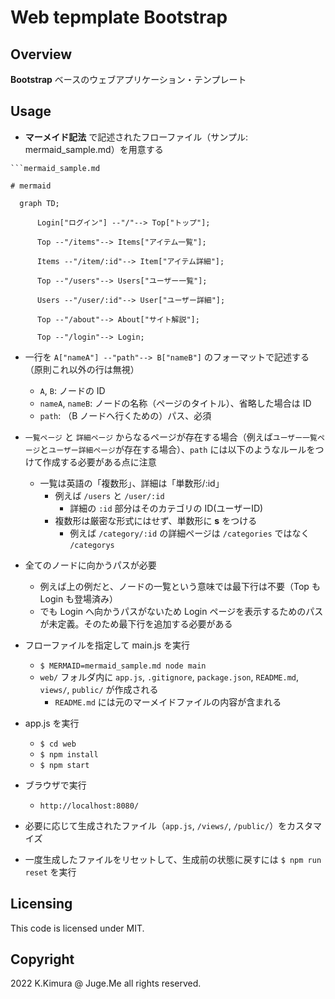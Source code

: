 # Web tepmplate Bootstrap


## Overview

**Bootstrap** ベースのウェブアプリケーション・テンプレート


## Usage

- **マーメイド記法** で記述されたフローファイル（サンプル: mermaid_sample.md）を用意する

```
```mermaid_sample.md

# mermaid

  graph TD;

      Login["ログイン"] --"/"--> Top["トップ"];
      
      Top --"/items"--> Items["アイテム一覧"];

      Items --"/item/:id"--> Item["アイテム詳細"];

      Top --"/users"--> Users["ユーザー一覧"];

      Users --"/user/:id"--> User["ユーザー詳細"];

      Top --"/about"--> About["サイト解説"];

      Top --"/login"--> Login;

```

  - 一行を `A["nameA"] --"path"--> B["nameB"]` のフォーマットで記述する（原則これ以外の行は無視）
    - `A`, `B`: ノードの ID
    - `nameA`, `nameB`: ノードの名称（ページのタイトル）、省略した場合は ID
    - `path`: （B ノードへ行くための）パス、必須
  - `一覧ページ` と `詳細ページ` からなるページが存在する場合（例えば`ユーザー一覧ページ`と`ユーザー詳細ページ`が存在する場合）、`path` には以下のようなルールをつけて作成する必要がある点に注意
    - 一覧は英語の「複数形」、詳細は「単数形/:id」
      - 例えば `/users` と `/user/:id`
        - 詳細の `:id` 部分はそのカテゴリの ID(ユーザーID)
      - 複数形は厳密な形式にはせず、単数形に **s** をつける
        - 例えば `/category/:id` の詳細ページは `/categories` ではなく `/categorys`
  - 全てのノードに向かうパスが必要
    - 例えば上の例だと、ノードの一覧という意味では最下行は不要（Top も Login も登場済み）
    - でも Login へ向かうパスがないため Login ページを表示するためのパスが未定義。そのため最下行を追加する必要がある

- フローファイルを指定して main.js を実行
  - `$ MERMAID=mermaid_sample.md node main`
  - `web/` フォルダ内に `app.js`, `.gitignore`, `package.json`, `README.md`, `views/`, `public/` が作成される
    - `README.md` には元のマーメイドファイルの内容が含まれる

- app.js を実行
  - `$ cd web`
  - `$ npm install`
  - `$ npm start`

- ブラウザで実行
  - `http://localhost:8080/`

- 必要に応じて生成されたファイル（`app.js`, `/views/`, `/public/`）をカスタマイズ

- 一度生成したファイルをリセットして、生成前の状態に戻すには `$ npm run reset` を実行


## Licensing

This code is licensed under MIT.


## Copyright

2022 K.Kimura @ Juge.Me all rights reserved.

